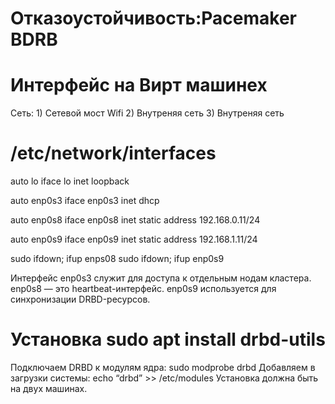 # Отказоустойчивость:Pacemaker BDRB
# Интерфейс на Вирт машинех
Сеть: 1) Сетевой мост Wifi 2) Внутреняя сеть 3) Внутреняя сеть

# /etc/network/interfaces
auto lo
iface lo inet loopback

auto enp0s3
iface enp0s3 inet dhcp

auto enp0s8
iface enp0s8 inet static
address 192.168.0.11/24

auto enp0s9
iface enp0s9 inet static
address 192.168.1.11/24

sudo ifdown; ifup enps08
sudo ifdown; ifup enp0s9

Интерфейс enp0s3 служит для доступа к отдельным нодам кластера.
enp0s8 — это heartbeat-интерфейс. 
enp0s9 используется для синхронизации DRBD-ресурсов.


# Установка sudo apt install drbd-utils

Подключаем DRBD к модулям ядра: sudo modprobe drbd
Добавляем в загрузки системы: echo “drbd” >> /etc/modules
Установка должна быть на двух машинах.

